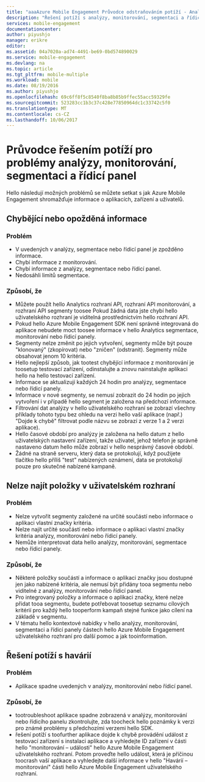 ```yaml
---
title: "aaaAzure Mobile Engagement Průvodce odstraňováním potíží - Analytics"
description: "Řešení potíží s analýzy, monitorování, segmentaci a řídicí panel v Azure Mobile Engagement"
services: mobile-engagement
documentationcenter: 
author: piyushjo
manager: erikre
editor: 
ms.assetid: 04a7020a-ad74-4491-be69-0bd574890029
ms.service: mobile-engagement
ms.devlang: na
ms.topic: article
ms.tgt_pltfrm: mobile-multiple
ms.workload: mobile
ms.date: 08/19/2016
ms.author: piyushjo
ms.openlocfilehash: 69c6ff8f5c8540f8ba8b85b9ffec55acc59329fe
ms.sourcegitcommit: 523283cc1b3c37c428e77850964dc1c33742c5f0
ms.translationtype: MT
ms.contentlocale: cs-CZ
ms.lasthandoff: 10/06/2017
---
```

# <a name="troubleshooting-guide-for-analytics-monitoring-segmentation-and-dashboard-issues"></a>Průvodce řešením potíží pro problémy analýzy, monitorování, segmentaci a řídicí panel
Hello následují možných problémů se můžete setkat s jak Azure Mobile Engagement shromažďuje informace o aplikacích, zařízení a uživatelů.

## <a name="missingdelayed-information"></a>Chybějící nebo opožděná informace
### <a name="issue"></a>Problém
* V uvedených v analýzy, segmentace nebo řídicí panel je zpožděno informace.
* Chybí informace z monitorování.
* Chybí informace z analýzy, segmentace nebo řídicí panel.
* Nedosáhli limitů segmentace.

### <a name="causes"></a>Způsobí, že
* Můžete použít hello Analytics rozhraní API, rozhraní API monitorování, a rozhraní API segmenty toosee Pokud žádná data jste chybí hello uživatelského rozhraní je viditelná prostřednictvím hello rozhraní API.
* Pokud hello Azure Mobile Engagement SDK není správně integrovaná do aplikace nebudete moct toosee informace v hello Analytics segmentace, monitorování nebo řídicí panely.
* Segmenty nelze změnit po jejich vytvoření, segmenty může být pouze "klonovaný" (zkopírovat) nebo "zničen" (odstranit). Segmenty může obsahovat jenom 10 kritéria.
* Hello nejlepší způsob, jak tootest chybějící informace z monitorování je toosetup testovací zařízení, odinstalujte a znovu nainstalujte aplikaci hello na hello testovací zařízení.
* Informace se aktualizují každých 24 hodin pro analýzy, segmentace nebo řídicí panely.
* Informace v nové segmenty, se nemusí zobrazit do 24 hodin po jejich vytvoření i v případě hello segment je založena na předchozí informace.
* Filtrování dat analýzy v hello uživatelského rozhraní se zobrazí všechny příklady tohoto typu bez ohledu na verzi hello vaší aplikace (např.) "Dojde k chybě" filtrovat podle názvu se zobrazí z verze 1 a 2 verzi aplikace).
* Hello časové období pro analýzy je založena na hello datum z hello uživatelských nastavení zařízení, takže uživatel, jehož telefon je správně nastaveno datum hello může zobrazí v hello nesprávný časové období.
* Žádné na straně serveru, který data se protokolují, když použijete tlačítko hello příliš "test" nabízených oznámení, data se protokolují pouze pro skutečné nabízené kampaně.

## <a name="cant-locate-items-in-ui"></a>Nelze najít položky v uživatelském rozhraní
### <a name="issue"></a>Problém
* Nelze vytvořit segmenty založené na určité součástí nebo informace o aplikaci vlastní značky kritéria.
* Nelze najít určité součástí nebo informace o aplikaci vlastní značky kritéria analýzy, monitorování nebo řídicí panely.
* Nemůže interpretovat data hello analýzy, monitorování, segmentace nebo řídicí panely.

### <a name="causes"></a>Způsobí, že
* Některé položky součástí a informace o aplikaci značky jsou dostupné jen jako nabízené kritéria, ale nemusí být přidány tooa segmentu nebo viditelné z analýzy, monitorování nebo řídicí panel. 
* Pro integrovaný položky a informace o aplikaci značky, které nelze přidat tooa segmentu, budete potřebovat toosetup seznamu cílových kritérií pro každý hello tooperform kampaň stejné funkce jako cílení na základě v segmentu.
* V tématu hello kontextové nabídky v hello analýzy, monitorování, segmentaci a řídicí panely částech hello Azure Mobile Engagement uživatelského rozhraní pro další pomoc a jak tooinformation.

## <a name="crash-troubleshooting"></a>Řešení potíží s havárií
### <a name="issue"></a>Problém
* Aplikace spadne uvedených v analýzy, monitorování nebo řídicí panel.

### <a name="causes"></a>Způsobí, že
* tootroubleshoot aplikace spadne zobrazená v analýzy, monitorování nebo řídicího panelu zkontrolujte, zda toocheck hello poznámky k verzi pro známé problémy s předchozími verzemi hello SDK.
* řešení potíží s toofurther aplikace dojde k chybě provádění událost z testovací zařízení s instalaci aplikace a vyhledejte ID zařízení v části hello "monitorování – události" hello Azure Mobile Engagement uživatelského rozhraní. Potom proveďte hello událost, která je příčinou toocrash vaší aplikace a vyhledejte další informace v hello "Havárií – monitorování" části hello Azure Mobile Engagement uživatelského rozhraní. 

